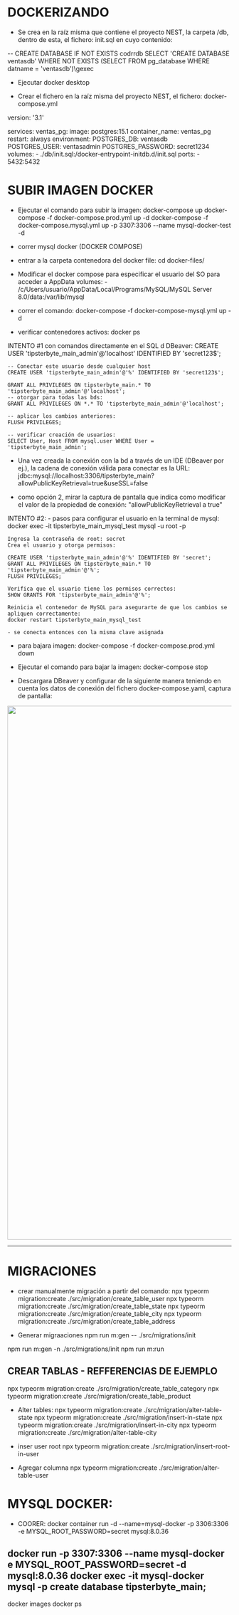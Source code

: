 # DOCKERIZANDO

- Se crea en la raíz misma que contiene el proyecto NEST, la carpeta /db, dentro de esta, el fichero: init.sql en cuyo contenido:

-- CREATE DATABASE IF NOT EXISTS codrrdb
SELECT 'CREATE DATABASE ventasdb'
WHERE NOT EXISTS (SELECT FROM pg_database WHERE datname = 'ventasdb')\gexec

- Ejecutar docker desktop

- Crear el fichero en la raíz misma del proyecto NEST, el fichero: docker-compose.yml

version: '3.1'

services:
  ventas_pg:
    image: postgres:15.1
    container_name: ventas_pg
    restart: always
    environment:
      POSTGRES_DB: ventasdb    
      POSTGRES_USER: ventasadmin
      POSTGRES_PASSWORD: secret1234
    volumes:
      - ./db/init.sql:/docker-entrypoint-initdb.d/init.sql
    ports:
      - 5432:5432


# SUBIR IMAGEN DOCKER
- Ejecutar el comando para subir la imagen:
docker-compose up
docker-compose -f docker-compose.prod.yml up -d
docker-compose -f docker-compose.mysql.yml up -p 3307:3306 --name 
mysql-docker-test -d

- correr mysql docker (DOCKER COMPOSE)
- entrar a la carpeta contenedora del docker file:
  cd docker-files/

- Modificar  el docker compose para especificar el usuario del SO para acceder a AppData
  volumes:
      - /c/Users/usuario/AppData/Local/Programs/MySQL/MySQL Server 8.0/data:/var/lib/mysql

- correr el comando:
  docker-compose -f docker-compose-mysql.yml up -d

- verificar contenedores activos:
docker ps



INTENTO #1  con comandos directamente en el SQL d DBeaver:
    CREATE USER 'tipsterbyte_main_admin'@'localhost' IDENTIFIED BY 'secret123$';

    -- Conectar este usuario desde cualquier host
    CREATE USER 'tipsterbyte_main_admin'@'%' IDENTIFIED BY 'secret123$';

    GRANT ALL PRIVILEGES ON tipsterbyte_main.* TO 'tipsterbyte_main_admin'@'localhost';
    -- otorgar para todas las bds:
    GRANT ALL PRIVILEGES ON *.* TO 'tipsterbyte_main_admin'@'localhost';

    -- aplicar los cambios anteriores:
    FLUSH PRIVILEGES;

    -- verificar creación de usuarios:
    SELECT User, Host FROM mysql.user WHERE User = 'tipsterbyte_main_admin';





- Una vez creada la conexión con la bd a través de un IDE (DBeaver por ej.), la cadena de conexión
válida para conectar es la URL:
jdbc:mysql://localhost:3306/tipsterbyte_main?allowPublicKeyRetrieval=true&useSSL=false

- como opción 2, mirar la captura de pantalla que indica como modificar el valor de la propiedad de conexión: "allowPublicKeyRetrieval a true"


INTENTO #2:
    - pasos para configurar el usuario en la terminal de mysql:
    docker exec -it tipsterbyte_main_mysql_test mysql -u root -p
    
    Ingresa la contraseña de root: secret
    Crea el usuario y otorga permisos:

    CREATE USER 'tipsterbyte_main_admin'@'%' IDENTIFIED BY 'secret';
    GRANT ALL PRIVILEGES ON tipsterbyte_main.* TO 'tipsterbyte_main_admin'@'%';
    FLUSH PRIVILEGES;

    Verifica que el usuario tiene los permisos correctos:
    SHOW GRANTS FOR 'tipsterbyte_main_admin'@'%';

    Reinicia el contenedor de MySQL para asegurarte de que los cambios se apliquen correctamente:
    docker restart tipsterbyte_main_mysql_test

    - se conecta entonces con la misma clave asignada






- para bajara imagen:
docker-compose -f docker-compose.prod.yml down

- Ejecutar el comando para bajar la imagen:
docker-compose stop

- Descargara DBeaver y configurar de la siguiente manera teniendo en cuenta los datos de conexión del fichero docker-compose.yaml, captura de pantalla:


<p align="center">
  <a href="https://memodevs.com/repo_images/tipsterbyte/succ_docker_posgresqql.png" target="_blank"><img src="https://memodevs.com/repo_images/tipsterbyte/succ_docker_posgresqql.png" width="1200" alt="Nest Logo" /></a>
</p>

-------------------------------------------------------------------------

# MIGRACIONES
- crear manualmente migración a partir del comando:
npx typeorm migration:create ./src/migration/create_table_user
npx typeorm migration:create ./src/migration/create_table_state
npx typeorm migration:create ./src/migration/create_table_city
npx typeorm migration:create ./src/migration/create_table_address

- Generar migraaciones
npm run m:gen -- ./src/migrations/init

npm run m:gen -n ./src/migrations/init
npm run m:run

## CREAR TABLAS - REFFERENCIAS DE EJEMPLO
npx typeorm migration:create ./src/migration/create_table_category
npx typeorm migration:create ./src/migration/create_table_product

- Alter tables:
npx typeorm migration:create ./src/migration/alter-table-state
npx typeorm migration:create ./src/migration/insert-in-state
npx typeorm migration:create ./src/migration/insert-in-city
npx typeorm migration:create ./src/migration/alter-table-city

- inser user root
npx typeorm migration:create ./src/migration/insert-root-in-user

- Agregar columna
npx typeorm migration:create ./src/migration/alter-table-user

# MYSQL DOCKER:

- COORER:
  docker container run -d --name=mysql-docker -p 3306:3306 -e MYSQL_ROOT_PASSWORD=secret mysql:8.0.36

docker run -p 3307:3306 --name mysql-docker e MYSQL_ROOT_PASSWORD=secret -d mysql:8.0.36
docker exec -it mysql-docker mysql -p
create database tipsterbyte_main;
 -
 docker images
 docker ps



